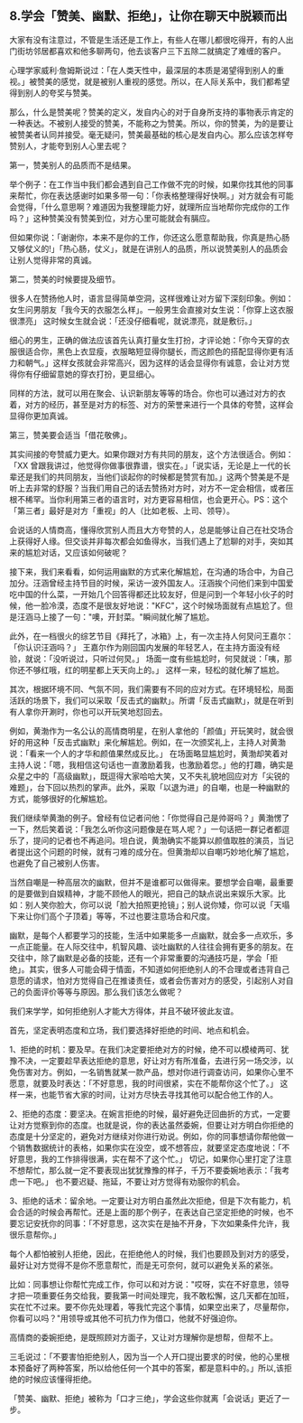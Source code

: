 ## 8.学会「赞美、幽默、拒绝」，让你在聊天中脱颖而出
大家有没有注意过，不管是生活还是工作上，有些人在哪儿都很吃得开，有的人出门街坊邻居都喜欢和他多聊两句，他去谈客户三下五除二就搞定了难缠的客户。


心理学家威利·詹姆斯说过：「在人类天性中，最深层的本质是渴望得到别人的重视。」被赞美的感觉，就是被别人重视的感觉。所以，在人际关系中，我们都希望得到别人的夸奖与赞美。


那么，什么是赞美呢？赞美的定义，发自内心的对于自身所支持的事物表示肯定的一种表达。不被别人接受的赞美，不能称之为赞美。所以，你的赞美，为的是要让被赞美者认同并接受。毫无疑问，赞美最基础的核心是发自内心。那么应该怎样夸赞别人，才能夸到别人心里去呢？


第一，赞美别人的品质而不是结果。


举个例子：在工作当中我们都会遇到自己工作做不完的时候，如果你找其他的同事来帮忙，你在表达感谢时如果多带一句：「你表格整理得好快啊。」对方就会有可能会觉得，「什么意思啊？难道因为我整理能力好，就理所应当地帮你完成你的工作吗？」这种赞美没有赞美到位，对方心里可能就会有膈应。


但如果你说：「谢谢你，本来不是你的工作，你还这么愿意帮助我，你真是热心肠又够仗义的!」「热心肠，仗义」，就是在讲别人的品质，所以说赞美别人的品质会让别人觉得非常的真诚。


第二，赞美的时候要提及细节。


很多人在赞扬他人时，语言显得简单空洞，这样很难让对方留下深刻印象。例如：女生问男朋友「我今天的衣服怎么样」。一般男生会直接对女生说：「你穿上这衣服很漂亮」 这时候女生就会说：「还没仔细看呢，就说漂亮，就是敷衍。」


细心的男生，正确的做法应该首先认真打量女生打扮，才评论她：「你今天穿的衣服很适合你，黑色上衣显瘦，衣服略短显得你腿长，而这颜色的搭配显得你更有活力和朝气。」这样女孩就会非常高兴，因为这样的话会显得你有诚意，会让对方觉得你有仔细留意她的穿衣打扮，更显细心。


同样的方法，就可以用在聚会、认识新朋友等等的场合。你也可以通过对方的衣着，对方的经历，甚至是对方的标签、对方的荣誉来进行一个具体的夸赞，这样会显得你更加真诚。


第三，赞美要会适当「借花敬佛」。


其实间接的夸赞威力更大。如果你跟对方有共同的朋友，这个方法很适合。例如：「XX 曾跟我讲过，他觉得你做事很靠谱，很实在。」「说实话，无论是上一代的长辈还是我们的共同朋友，当他们谈起你的时候都是赞赏有加。」这两个赞美是不是听上去非常的舒服？当我们用自己的话去赞扬对方时，对方不一定会相信，或者压根不稀罕。当你利用第三者的语言时，对方更容易相信，也会更开心。PS：这个「第三者」最好是对方「重视」的人（比如老板、上司、领导）。


会说话的人情商高，懂得欣赏别人而且大方夸赞的人，总是能够让自己在社交场合上获得好人缘。但交谈并非每次都会如鱼得水，当我们遇上了尬聊的对手，突如其来的尴尬对话，又应该如何破呢？


接下来，我们来看看，如何运用幽默的方式来化解尴尬，在沟通的场合中，为自己加分。汪涵曾经主持节目的时候，采访一波外国友人。汪涵挨个问他们来到中国爱吃中国的什么菜，一开始几个回答得都还比较友好，但是问到一个年轻小伙子的时候，他一脸冷漠，态度不是很友好地说："KFC"，这个时候场面就有点尴尬了。但是汪涵马上接了一句："噢，开封菜。"瞬间就化解了尴尬。


此外，在一档很火的综艺节目《拜托了，冰箱》上，有一次主持人何炅问王嘉尔：「你认识汪涵吗？」 王嘉尔作为刚回国内发展的年轻艺人，在主持方面没有经验，就说：「没听说过，只听过何炅。」 场面一度有些尴尬时，何炅就说：「咦，那你还不够红哦，红的明星都上天天向上的。」 这样一来，轻松的就化解了尴尬。


其次，根据环境不同、气氛不同，我们需要有不同的应对方式。在环境轻松，局面活跃的场景下，我们可以采取「反击式的幽默」。所谓「反击式幽默」，就是在听到有人拿你开涮时，你也可以开玩笑地怼回去。


例如，黄渤作为一名公认的高情商明星，在别人拿他的「颜值」开玩笑时，就会很好的用这种「反击式幽默」来化解尴尬。例如，在一次颁奖礼上，主持人对黄渤说：「看来一个人的才华和颜值果然成反比。」 在场面略显尴尬时，黄渤却笑着对主持人说：「嗯，我相信这句话也一直激励着我，也激励着您。」他的打趣，确实是众星之中的「高级幽默」，既逗得大家哈哈大笑，又不失礼貌地回应对方「尖锐的难题」，台下回以热烈的掌声。此外，采取「以退为进」的自嘲，也是一种幽默的方式，能够很好的化解尴尬。


我们继续举黄渤的例子。曾经有位记者问他：「你觉得自己是帅哥吗？」黄渤愣了一下，然后笑着说：「我怎么听你这问题像是在骂人呢？」一句话把一群记者都逗乐了，提问的记者也不再追问。坦白说，黄渤确实不能算以颜值取胜的演员，当记者提出这个问题的时候，就有刁难的成分在。但黄渤却以自嘲巧妙地化解了尴尬，也避免了自己被别人伤害。


当然自嘲是一种高层次的幽默，但并不是谁都可以做得来。要想学会自嘲，最重要的是要做到自娱精神，才能不顾他人的眼光，把自己的缺点说出来娱乐大家。比如：别人笑你脸大，你可以说「脸大拍照更抢镜」；别人说你矮，你可以说「天塌下来让你们高个子顶着」等等，不过也要注意场合和尺度。


幽默，是每个人都要学习的技能，生活中如果能多一点幽默，就会多一点欢乐，多一点正能量。在人际交往中，机智风趣、谈吐幽默的人往往会拥有更多的朋友。在交往中，除了幽默是必备的技能，还有一个非常重要的沟通技巧是，学会「拒绝」。其实，很多人可能会碍于情面，不知道如何拒绝别人的不合理或者违背自己意愿的请求，怕对方觉得自己在推诿责任，或者会伤害对方的感受，引起别人对自己的负面评价等等与原因。那么我们该怎么做呢？


我们来学学，如何拒绝别人才能大方得体，并且不破环彼此友谊。


首先，坚定表明态度和立场，我们要选择好拒绝的时间、地点和机会。


1、拒绝的时机：要及早。在我们决定要拒绝对方的时候，绝不可以模棱两可、犹豫不决，一定要趁早表达拒绝的意思，好让对方有所准备，去进行另一场交涉，以免伤害对方。例如，一名销售就某一款产品，想对你进行调查访问，如果你心里不愿意，就要及时表达：「不好意思，我的时间很紧，实在不能帮你这个忙了。」 这样一来，也能节省大家的时间，让对方尽快去寻找其他可以配合他工作的人。


2、拒绝的态度：要坚决。在婉言拒绝的时候，最好避免迂回曲折的方式，一定要让对方觉察到你的态度。也就是说，你的表达虽然委婉，但要让对方明白你拒绝的态度是十分坚定的，避免对方继续对你进行劝说。例如，你的同事想请你帮他做一个销售数据统计的表格，如果你实在没空，或不想答应，就要坚定态度地说：「不好意思，我的工作排得很满，实在帮不了这个忙。」 切记，如果你心里打定了注意不想帮忙，那么就一定不要表现出犹犹豫豫的样子，千万不要委婉地表示：「我考虑一下吧。」 也不要迟疑、拖延，不要让对方觉得有劝服你的机会。


3、拒绝的话术：留余地。一定要让对方明白虽然此次拒绝，但是下次有能力，机会合适的时候会再帮忙。还是上面的那个例子，在表达自己坚定拒绝的时候，也不要忘记安抚你的同事：「不好意思，这次实在是抽不开身，下次如果条件允许，我很乐意帮你。」


每个人都怕被别人拒绝，因此，在拒绝他人的时候，我们也要顾及到对方的感受，最好让对方觉得不是你不愿意帮忙，而是无可奈何，就可以避免关系的紧张。


比如：同事想让你帮忙完成工作，你可以和对方说："哎呀，实在不好意思，领导才把一项重要任务交给我，要我第一时间处理完，我不敢松懈，这几天都在加班，实在忙不过来。要不你先处理着，等我忙完这个事情，如果空出来了，尽量帮你，你看可以吗？"用领导或其他不可抗力作为借口，他就不好强迫你。


高情商的委婉拒绝，是既照顾对方面子，又让对方理解你是想帮，但帮不上。


三毛说过：「不要害怕拒绝别人，因为当一个人开口提出要求的时侯，他的心里根本预备好了两种答案，所以给他任何一个其中的答案，都是意料中的。」所以,该拒绝的时候应该懂得拒绝。


「赞美、幽默、拒绝」被称为「口才三绝」，学会这些你就离「会说话」更近了一步。


  


